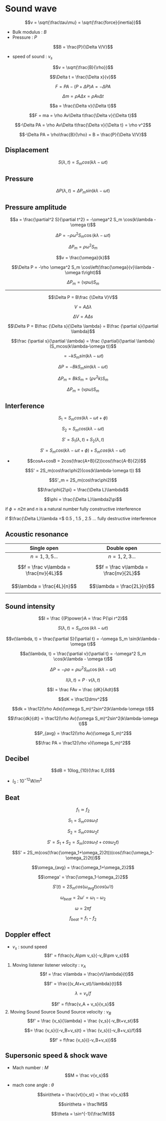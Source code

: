 # Sound wave
$$v = \sqrt{\frac\tau\mu} = \sqrt{\frac{force}{inertia}}$$

* Bulk modulus : $B$
* Pressure : $P$


$$B = \frac{P}{\Delta V/V}$$

* speed of sound : $v_s$

$$v = \sqrt{\frac{B}{\rho}}$$

$$\Delta t = \frac{\Delta x}{v}$$

$$F = PA-(P+\Delta P)A = -\Delta PA$$

$$\Delta m = \rho A\Delta x = \rho Av\Delta t $$

$$a = \frac{\Delta v}{\Delta t}$$

$$F = ma = \rho Av\Delta t\frac{\Delta v}{\Delta t}$$

$$-\Delta PA = \rho Av\Delta t\frac{\Delta v}{\Delta t} = \rho v^2$$

$$-\Delta PA = \rho\frac{B}{\rho} = B = \frac{P}{\Delta V/V}$$
## Displacement
$$S(\lambda,t) = S_mcos(k\lambda-\omega t)$$
## Pressure
$$\Delta P(\lambda,t) = \Delta P_msin(k\lambda-\omega t)$$
## Pressure amplitude
$$a = \frac{\partial^2 S}{\partial t^2} = -\omega^2 S_m \cos(k\lambda - \omega t)$$

$$\Delta P = -\rho \omega^2 S_m \cos(k\lambda - \omega t)$$

$$\Delta P_m = \rho \omega^2 S_m$$

$$v = \frac{\omega}{k}$$

$$\Delta P = -\rho \omega^2 S_m \cos\left(\frac{\omega}{v}\lambda - \omega t\right)$$

$$\Delta P_m = (v \rho \omega) S_m$$
***
$$\Delta P = B\frac {\Delta V}V$$

$$ V = A\Delta \lambda$$

$$\Delta V = A\Delta s$$

$$\Delta P = B\frac {\Delta s}{\Delta \lambda} = B\frac {\partial s}{\partial \lambda}$$

$$\frac {\partial s}{\partial \lambda} = \frac {\partial}{\partial \lambda}(S_mcos(k\lambda-\omega t))$$

$$= -kS_msin(k\lambda-\omega t)$$

$$\Delta P = -BkS_msin(k\lambda-\omega t)$$

$$\Delta P_m = BkS_m = (\rho v^2k)S_m$$

$$\Delta P_m = (v \rho \omega) S_m$$
## Interference
$$S_1 = S_mcos(k\lambda-\omega t+\phi)$$

$$S_2 = S_mcos(k\lambda-\omega t)$$

$$S' = S_1(\lambda,t)+S_2(\lambda,t)$$

$$S' = S_mcos(k\lambda-\omega t+\phi)+S_mcos(k\lambda-\omega t)$$

* $$cosA+cosB = 2cos(\frac{A+B}{2})cos(\frac{A-B}{2})$$

$$S' = 2S_m(cos\frac\phi2)(cos(k\lambda-\omega t)) $$

$$S'_m = 2S_m(cos\frac\phi2)$$

$$\frac\phi{2\pi} = \frac{\Delta  L}\lambda$$

$$\phi = \frac{\Delta  L}\lambda2\pi$$

if $\phi = n2\pi$ and $n$ is a natural number
fully constructive interference

if $\frac{\Delta  L}\lambda =$ $0.5$ , $1.5$ , $2.5$ ...
fully destructive interference
## Acoustic resonance

|              Single open               |              Double open               |
|:--------------------------------------:|:--------------------------------------:|
|            $n = 1,3,5$...            |            $n = 1,2,3$...            |
| $$f = \frac v\lambda = \frac{nv}{4L}$$ | $$f = \frac v\lambda = \frac{nv}{2L}$$ |
|       $$\lambda = \frac{4L}{n}$$       |       $$\lambda = \frac{2L}{n}$$       |

## Sound intensity
$$I = \frac {(P)power}A = \frac P{\pi r^2}$$

$$S(\lambda, t) = S_m \cos(k\lambda - \omega t)$$

$$v(\lambda, t) = \frac{\partial S}{\partial t} = -\omega S_m \sin(k\lambda - \omega t)$$

$$a(\lambda, t) = \frac{\partial v}{\partial t} = -\omega^2 S_m \cos(k\lambda - \omega t)$$

$$\Delta P = -\rho a = \rho \omega^2 S_m \cos(k\lambda - \omega t)$$

$$I(\lambda, t) = P \cdot v(\lambda, t)$$

$$I = \frac FAv = \frac {dK}{Adt}$$

$$dK = \frac12dmv^2$$

$$dk = \frac12(\rho Adx)(\omega S_m)^2sin^2(k\lambda-\omega t)$$

$$\frac{dk}{dt} = \frac12(\rho Av)(\omega S_m)^2sin^2(k\lambda-\omega t)$$

$$P_{avg} = \frac12(\rho Av)(\omega S_m)^2$$

$$\frac PA = \frac12(\rho v)(\omega S_m)^2$$

## Decibel
$$dB = 10log_{10}(\frac II_0)$$

* $I_0$ : $10^{-12}W/m^2$
## Beat
$$f_1 \simeq f_2$$

$$S_1 = S_mcos\omega_1t$$

$$S_2 = S_mcos\omega_2t$$

$$S' =S_1+S_2 = S_m(cos\omega_1t+cos\omega_2t)$$

$$S' = 2S_m(cos(\frac{\omega_1+\omega_2}2t))(cos(\frac{\omega_1-\omega_2}2t))$$

$$\omega_{avg} = \frac{\omega_1+\omega_2}2$$

$$\omega' = \frac{\omega_1-\omega_2}2$$

$$S'(t) = 2S_mcos(\omega_{avg} t)cos(\omega't)$$

$$\omega_{beat} = 2\omega' = \omega_1-\omega_2$$

$$\omega = 2\pi f$$

$$f_{beat} = f_1-f_2$$

## Doppler effect
* $v_s$ : sound speed
$$f' = f\frac{v_A\pm v_s}{-v_B\pm v_s}$$
1. Moving listener
listener velocity : $v_A$
$$f = \frac v\lambda = \frac{vt/\lambda}{t}$$

$$f' = \frac{(v_At+v_st)/\lambda}{t}$$

$$\lambda = v_s/f$$

$$f' = f\frac{v_A + v_s}{v_s}$$
2. Moving Sound Source
Sound Source velocity : $v_B$
$$f' = \frac {v_s}{\lambda} = \frac {v_s}{-v_Bt+v_st}$$

$$= \frac {v_s}{(-v_B+v_s)t} = \frac {v_s}{(-v_B+v_s)/f}$$

$$f' = f\frac {v_s}{(-v_B+v_s)}$$
## Supersonic speed & shock wave
* Mach number : $M$
$$M = \frac v{v_s}$$

* mach cone angle : $\theta$

$$sin\theta = \frac{vt}{v_st} = \frac v{v_s}$$

$$sin\theta = \frac1M$$

$$\theta = \sin^{-1}(\frac1M)$$